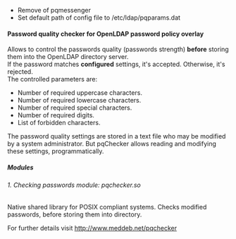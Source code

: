 - Remove of pqmessenger
- Set default path of config file to /etc/ldap/pqparams.dat

#### Password quality checker for OpenLDAP password policy overlay

Allows to control the passwords quality (passwords strength) **before** storing them into the OpenLDAP directory server.  
If the password matches **configured** settings, it's accepted. Otherwise, it's rejected.  
The controlled parameters are:  
+ Number of required uppercase characters.
+ Number of required lowercase characters.
+ Number of required special characters.
+ Number of required digits.
+ List of forbidden characters.

The password quality settings are stored in a text file who may be modified by a system administrator. But pqChecker allows reading and modifying these settings, programmatically.

##### Modules

###### 1. Checking passwords module: pqchecker.so
Native shared library for POSIX compliant systems. Checks modified passwords, before storing them into directory.

For further details visit http://www.meddeb.net/pqchecker

